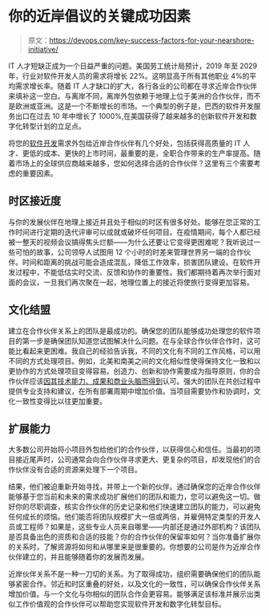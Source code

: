 # 你的近岸倡议的关键成功因素

> 原文：<https://devops.com/key-success-factors-for-your-nearshore-initiative/>

IT 人才短缺正成为一个日益严重的问题。美国劳工统计局预计，2019 年至 2029 年，行业对软件开发人员的需求将增长 22%。这明显高于所有其他职业 4%的平均需求增长率。随着 IT 人才缺口的扩大，各行各业的公司都在寻求近岸合作伙伴来填补这一空白。与离岸不同，离岸外包依赖于地理上位于美洲的合作伙伴，而不是欧洲或亚洲。这是一个不断增长的市场。一个典型的例子是，巴西的软件开发服务出口在过去 10 年中增长了 1000%,在美国获得了越来越多的创新软件开发和数字化转型计划的立足点。

将您的[软件开发](https://devops.com/?s=software%20development)需求外包给近岸合作伙伴有几个好处，包括获得高质量的 IT 人才、更低的成本、更快的上市时间，最重要的是，全职合作带来的生产率提高。随着市场上的全球供应商越来越多，您如何选择合适的合作伙伴？这里有三个需要考虑的重要因素。

## 时区接近度

与你的发展伙伴在地理上接近并且处于相似的时区有很多好处。能够在您正常的工作时间进行定期的迭代评审可以成就或破坏任何项目。在疫情期间，每个人都已经被一整天的视频会议搞得焦头烂额——为什么还要让它变得更困难呢？我听说过一些可怕的故事，公司领导人试图用 12 个小时的时差来管理世界另一端的合作伙伴。时间和距离的挑战可能会造成混乱，降低工作效率，损害团队建设。在软件开发过程中，不能低估实时交流、反馈和协作的重要性。我们都期待着再次举行面对面的会议，一旦我们再次聚在一起，地理位置上的接近将使旅行变得更加容易。

## 文化结盟

建立在合作伙伴关系上的团队是最成功的。确保您的团队能够成功处理您的软件项目的第一步是确保团队知道您试图解决什么问题。在与全球合作伙伴合作时，这可能比看起来更困难。我自己的经验告诉我，不同的文化有不同的工作风格，可以用不同的方式处理项目。例如，北美和南美之间的文化相似性使得保持文化一致和以更协作的方式处理项目变得容易。创造力、创新和协作需要成为指导原则，你的合作伙伴应该[因其技术能力、成果和商业头脑而得到](https://www.cinqtechnologies.com/cinq-awarded-as-top-b2b-company-in-brazil-by-clutch/)认可。强大的团队在共创过程中提供专业支持和建议，在所有部署周期中增加价值。当项目需要协作和协调时，文化一致性变得比以往更加重要。

## 扩展能力

大多数公司开始将小项目外包给他们的合作伙伴，以获得信心和信任。当最初的项目接近尾声时，公司通常会向合作伙伴寻求更大、更复杂的项目，却发现他们的合作伙伴没有合适的资源来处理下一个项目。

结果，他们被迫重新开始寻找，并带上一个新的伙伴。通过确保您的近岸合作伙伴能够基于您当前和未来的需求成功扩展他们的团队和能力，您可以避免这一切。做好你的尽职调查，核实合作伙伴的历史记录和他们快速建立团队的能力，可以避免任何成长的烦恼。他们能否将团队规模扩大一倍或两倍，并雇佣特定类型的开发人员或工程师？如果是，这些专业人员来自哪里——内部还是通过外部机构？该团队是否具备出色的资质和合适的技能？你的合作伙伴的保留率如何？当你准备扩展你的关系时，了解资源将如何和从哪里来是很重要的。你想要的公司是作为近岸合作伙伴建立的，并且能够随着你的发展而发展。

近岸伙伴关系不是一种一刀切的关系。为了取得成功，组织需要确保他们的团队能够紧密合作。邻近和时区重叠的好处，以及文化的一致性，可以确保合作伙伴关系增加价值。与一个文化与你相似的团队合作会更容易。能够满足该标准并展示出类似工作价值观的合作伙伴可以帮助您实现软件开发和数字化转型目标。